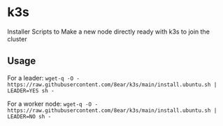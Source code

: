# k3s
Installer Scripts to Make a new node directly ready with k3s to join the cluster

## Usage
For a leader: 
`wget-q -O - https://raw.githubusercontent.com/8ear/k3s/main/install.ubuntu.sh | LEADER=YES sh -`

For a worker node:
`wget-q -O - https://raw.githubusercontent.com/8ear/k3s/main/install.ubuntu.sh | LEADER=NO sh -`
